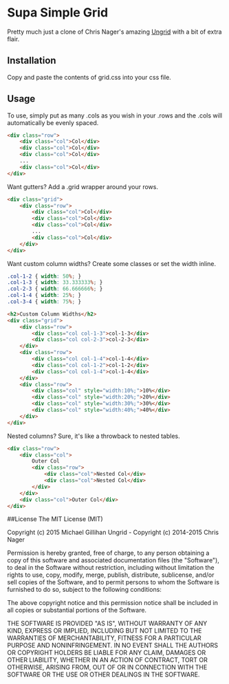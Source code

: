 # Supa Simple Grid
Pretty much just a clone of Chris Nager's amazing [Ungrid](http://chrisnager.github.io/ungrid) with a bit of extra flair.

## Installation
Copy and paste the contents of grid.css into your css file.

## Usage
To use, simply put as many .cols as you wish in your .rows and the .cols will automatically be evenly spaced.

```html
<div class="row">
	<div class="col">Col</div>
	<div class="col">Col</div>
	<div class="col">Col</div>
	...
	<div class="col">Col</div>
</div>
```

Want gutters? Add a .grid wrapper around your rows.
```html
<div class="grid">
	<div class="row">
		<div class="col">Col</div>
		<div class="col">Col</div>
		<div class="col">Col</div>
		...
		<div class="col">Col</div>
	</div>
</div>
```

Want custom column widths? Create some classes or set the width inline.
```css
.col-1-2 { width: 50%; }
.col-1-3 { width: 33.333333%; }
.col-2-3 { width: 66.666666%; }
.col-1-4 { width: 25%; }
.col-3-4 { width: 75%; }
```

```html
<h2>Custom Column Widths</h2>
<div class="grid">
	<div class="row">
		<div class="col col-1-3">col-1-3</div>
		<div class="col col-2-3">col-2-3</div>
	</div>
	<div class="row">
		<div class="col col-1-4">col-1-4</div>
		<div class="col col-1-2">col-1-2</div>
		<div class="col col-1-4">col-1-4</div>
	</div>
	<div class="row">
		<div class="col" style="width:10%;">10%</div>
		<div class="col" style="width:20%;">20%</div>
		<div class="col" style="width:30%;">30%</div>
		<div class="col" style="width:40%;">40%</div>
	</div>
</div>
```

Nested columns? Sure, it's like a throwback to nested tables.
```html
<div class="row">
	<div class="col">
		Outer Col
		<div class="row">
			<div class="col">Nested Col</div>
			<div class="col">Nested Col</div>
		</div>
	</div>
	<div class="col">Outer Col</div>
</div>
```


##License
The MIT License (MIT)

Copyright (c) 2015 Michael Gillihan
Ungrid - Copyright (c) 2014-2015 Chris Nager

Permission is hereby granted, free of charge, to any person obtaining a copy of this software and associated documentation files (the "Software"), to deal in the Software without restriction, including without limitation the rights to use, copy, modify, merge, publish, distribute, sublicense, and/or sell copies of the Software, and to permit persons to whom the Software is furnished to do so, subject to the following conditions:

The above copyright notice and this permission notice shall be included in all copies or substantial portions of the Software.

THE SOFTWARE IS PROVIDED "AS IS", WITHOUT WARRANTY OF ANY KIND, EXPRESS OR IMPLIED, INCLUDING BUT NOT LIMITED TO THE WARRANTIES OF MERCHANTABILITY, FITNESS FOR A PARTICULAR PURPOSE AND NONINFRINGEMENT. IN NO EVENT SHALL THE AUTHORS OR COPYRIGHT HOLDERS BE LIABLE FOR ANY CLAIM, DAMAGES OR OTHER LIABILITY, WHETHER IN AN ACTION OF CONTRACT, TORT OR OTHERWISE, ARISING FROM, OUT OF OR IN CONNECTION WITH THE SOFTWARE OR THE USE OR OTHER DEALINGS IN THE SOFTWARE.